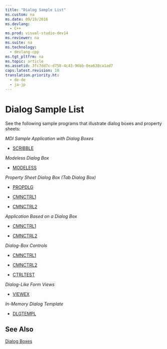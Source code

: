 ```yaml
---
title: "Dialog Sample List"
ms.custom: na
ms.date: 09/19/2016
ms.devlang: 
  - C++
ms.prod: visual-studio-dev14
ms.reviewer: na
ms.suite: na
ms.technology: 
  - devlang-cpp
ms.tgt_pltfrm: na
ms.topic: article
ms.assetid: 3fc7dd7c-d758-4c43-96bb-0ea638ca1ad7
caps.latest.revision: 10
translation.priority.ht: 
  - de-de
  - ja-jp
---
```

# Dialog Sample List
See the following sample programs that illustrate dialog boxes and property sheets:  
  
 *MDI Sample Application with Dialog Boxes*  
  
-   [SCRIBBLE](../vs140/Visual-C---Samples.md)  
  
 *Modeless Dialog Box*  
  
-   [MODELESS](../vs140/Visual-C---Samples.md)  
  
 *Property Sheet Dialog Box (Tab Dialog Box)*  
  
-   [PROPDLG](../vs140/Visual-C---Samples.md)  
  
-   [CMNCTRL1](../vs140/Visual-C---Samples.md)  
  
-   [CMNCTRL2](../vs140/Visual-C---Samples.md)  
  
 *Application Based on a Dialog Box*  
  
-   [CMNCTRL1](../vs140/Visual-C---Samples.md)  
  
-   [CMNCTRL2](../vs140/Visual-C---Samples.md)  
  
 *Dialog-Box Controls*  
  
-   [CMNCTRL1](../vs140/Visual-C---Samples.md)  
  
-   [CMNCTRL2](../vs140/Visual-C---Samples.md)  
  
-   [CTRLTEST](../vs140/Visual-C---Samples.md)  
  
 *Dialog-Like Form Views*  
  
-   [VIEWEX](../vs140/Visual-C---Samples.md)  
  
 *In-Memory Dialog Template*  
  
-   [DLGTEMPL](../vs140/Visual-C---Samples.md)  
  
## See Also  
 [Dialog Boxes](../vs140/Dialog-Boxes.md)